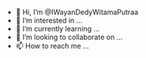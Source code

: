 - 👋 Hi, I’m @IWayanDedyWitamaPutraa
- 👀 I’m interested in ...
- 🌱 I’m currently learning ...
- 💞️ I’m looking to collaborate on ...
- 📫 How to reach me ...

<!---
IWayanDedyWitamaPutraa/IWayanDedyWitamaPutraa is a ✨ special ✨ repository because its `README.md` (this file) appears on your GitHub profile.
You can click the Preview link to take a look at your changes.
--->
